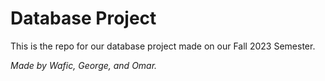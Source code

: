 # Database Project

This is the repo for our database project made on our Fall 2023 Semester.


*Made by Wafic, George, and Omar.*
